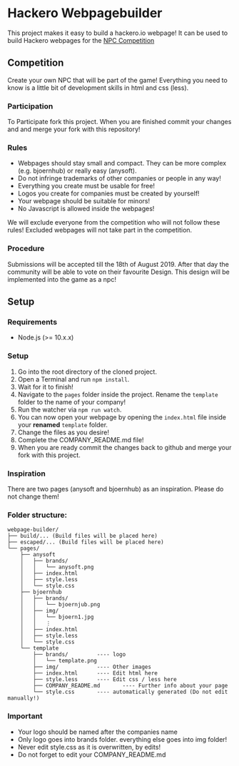 # Hackero Webpagebuilder
This project makes it easy to build a hackero.io webpage!
It can be used to build Hackero webpages for the [NPC Competition](https://blog.hackero.io/npc-competition/)

## Competition
Create your own NPC that will be part of the game! Everything you need to know is a little bit of development skills in html and css (less).
### Participation
To Participate fork this project.
When you are finished commit your changes and and merge your fork with this repository!
### Rules
- Webpages should stay small and compact. They can be more complex (e.g. bjoernhub) or really easy (anysoft).
- Do not infringe trademarks of other companies or people in any way!
- Everything you create must be usable for free!
- Logos you create for companies must be created by yourself!
- Your webpage should be suitable for minors!
- No Javascript is allowed inside the webpages!

We will exclude everyone from the competition who will not follow these rules! Excluded webpages will not take part in the competition.

### Procedure
Submissions will be accepted till the 18th of August 2019. After that day the community will be able to vote on their favourite Design. This design will be implemented into the game  as a npc!
## Setup
### Requirements
- Node.js (>= 10.x.x)
### Setup
1. Go into the root directory of the cloned project.
2. Open a Terminal and run `npm install`.
3. Wait for it to finish!
4. Navigate to the `pages` folder inside the project. Rename the `template` folder to the name of your company!
5. Run the watcher via `npm run watch`.
6. You can now open your webpage by opening the `index.html` file inside your **renamed** `template` folder.
7. Change the files as you desire!
8. Complete the COMPANY_README.md file!
9. When you are ready commit the changes back to github and merge your fork with this project.
### Inspiration
There are two pages (anysoft and bjoernhub) as an inspiration. Please do not change them!

### Folder structure:
```
webpage-builder/
├── build/... (Build files will be placed here)
├── escaped/... (Build files will be placed here)
└── pages/
    ├── anysoft
    │   ├── brands/
    │   │   └── anysoft.png
    │   ├── index.html
    │   ├── style.less
    │   └── style.css
    ├── bjoernhub
    │   ├── brands/
    │   │   └── bjoernjub.png
    │   ├── img/  
    │   │   └── bjoern1.jpg
    │   │   ⋮
    │   ├── index.html
    │   ├── style.less
    │   └── style.css
    └── template
        ├── brands/         ---- logo
        │   └── template.png
        ├── img/            ---- Other images
        ├── index.html      ---- Edit html here
        ├── style.less      ---- Edit css / less here
        ├── COMPANY_README.md       ---- Further info about your page
        └── style.css       ---- automatically generated (Do not edit manually!)
```

###  Important
- Your logo should be named after the companies name
- Only logo goes into brands folder. everything else goes into img folder!
- Never edit style.css as it is overwritten, by edits!
- Do not forget to edit your COMPANY_README.md